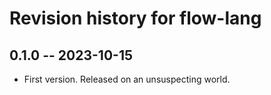 # Revision history for flow-lang

## 0.1.0 -- 2023-10-15

- First version. Released on an unsuspecting world.
